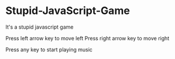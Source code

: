 # Stupid-JavaScript-Game
It's a stupid javascript game

Press left arrow key to move left
Press right arrow key to move right

Press any key to start playing music
